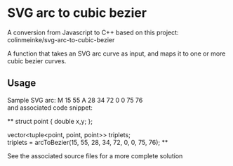 # SVG arc to cubic bezier
A conversion from Javascript to C++ based on this project:
colinmeinke/svg-arc-to-cubic-bezier

A function that takes an SVG arc curve as input, and maps it to
one or more cubic bezier curves.
## Usage
Sample SVG arc: M 15 55 A 28 34 72 0 0 75 76 <br>
and associated code snippet:

** struct point 
 {
 double x,y;
 };

 vector<tuple<point, point, point>> triplets;<br>
 triplets = arcToBezier(15, 55, 28, 34, 72, 0, 0, 75, 76); **

See the associated source files for a more complete solution
